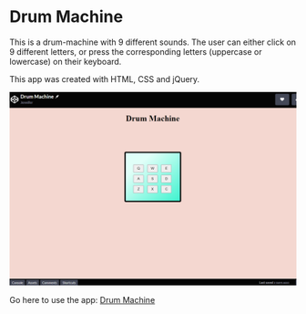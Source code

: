 <h1>Drum Machine</h1>

<p>This is a drum-machine with 9 different sounds. The user can either click on 9 different letters, or press the corresponding letters (uppercase or lowercase) on their keyboard.</p>

<p>This app was created with HTML, CSS and jQuery.</p>


<img src="drum-machine.png" alt="drum machine">


<p>Go here to use the app: <a href="https://codepen.io/velvetstar/full/MWqmaWP" target="_blank">Drum Machine</a></p>
